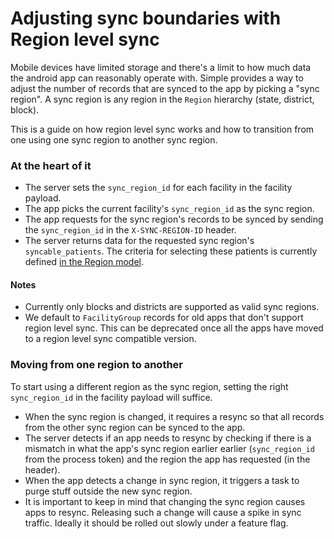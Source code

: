 # Adjusting sync boundaries with Region level sync

Mobile devices have limited storage and there's a limit to how much data the android app can reasonably operate with.
Simple provides a way to adjust the number of records that are synced to the app by picking a "sync region". 
A sync region is any region in the `Region` hierarchy (state, district, block).

This is a guide on how region level sync works and how to transition from one using one sync region to another sync region.

### At the heart of it
- The server sets the `sync_region_id` for each facility in the facility payload.
- The app picks the current facility's `sync_region_id` as the sync region.
- The app requests for the sync region's records to be synced by sending the `sync_region_id` in the `X-SYNC-REGION-ID` header.
- The server returns data for the requested sync region's `syncable_patients`.
  The criteria for selecting these patients is currently defined [in the Region model](https://github.com/simpledotorg/simple-server/blob/5a6416760e016a2ba2d12f46e46135d11927497c/app/models/region.rb#L130).

#### Notes
- Currently only blocks and districts are supported as valid sync regions.
- We default to `FacilityGroup` records for old apps that don't support region level sync. This can be deprecated once all the apps have moved to
a region level sync compatible version.

### Moving from one region to another

To start using a different region as the sync region, setting the right `sync_region_id` in the facility payload will suffice.

- When the sync region is changed, it requires a resync so that all records from the other sync region can be synced to the app.
- The server detects if an app needs to resync by checking if there is a mismatch in what the app's sync region earlier earlier (`sync_region_id` from the process token)
  and the region the app has requested (in the header).
- When the app detects a change in sync region, it triggers a task to purge stuff outside the new sync region.
- It is important to keep in mind that changing the sync region causes apps to resync.
  Releasing such a change will cause a spike in sync traffic. Ideally it should be rolled out slowly under a feature flag.
